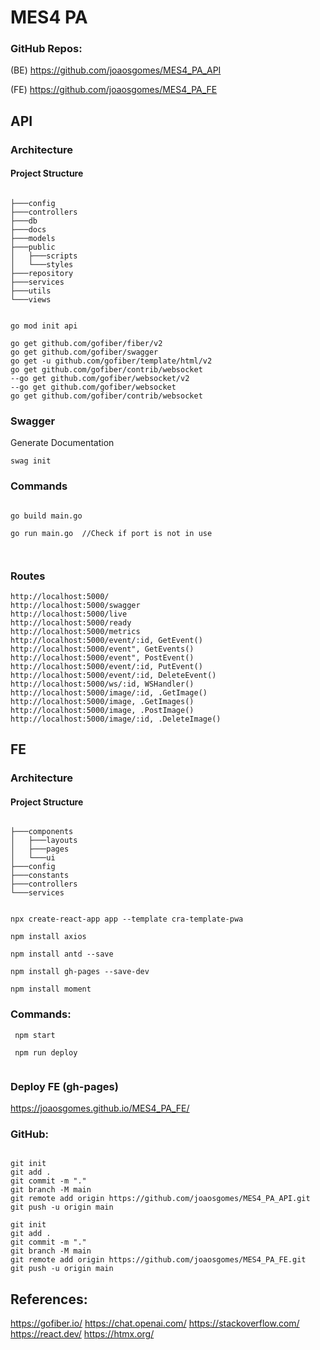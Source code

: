 # MES4 PA

### GitHub Repos:

(BE) https://github.com/joaosgomes/MES4_PA_API

(FE) https://github.com/joaosgomes/MES4_PA_FE

## API



### Architecture


#### Project Structure

````

├───config
├───controllers
├───db
├───docs
├───models
├───public
│   ├───scripts
│   └───styles
├───repository
├───services
├───utils
└───views
````

````

go mod init api

go get github.com/gofiber/fiber/v2
go get github.com/gofiber/swagger
go get -u github.com/gofiber/template/html/v2
go get github.com/gofiber/contrib/websocket
--go get github.com/gofiber/websocket/v2
--go get github.com/gofiber/websocket
go get github.com/gofiber/contrib/websocket
````

### Swagger

Generate Documentation

````
swag init

````

### Commands


````

go build main.go

go run main.go  //Check if port is not in use



````

### Routes

````
http://localhost:5000/
http://localhost:5000/swagger
http://localhost:5000/live
http://localhost:5000/ready
http://localhost:5000/metrics
http://localhost:5000/event/:id, GetEvent()
http://localhost:5000/event", GetEvents()
http://localhost:5000/event", PostEvent()
http://localhost:5000/event/:id, PutEvent()
http://localhost:5000/event/:id, DeleteEvent()
http://localhost:5000/ws/:id, WSHandler()
http://localhost:5000/image/:id, .GetImage()
http://localhost:5000/image, .GetImages()
http://localhost:5000/image, .PostImage()
http://localhost:5000/image/:id, .DeleteImage()
````



## FE


### Architecture


#### Project Structure

````

├───components
│   ├───layouts
│   ├───pages
│   └───ui
├───config
├───constants
├───controllers
└───services
````

````

npx create-react-app app --template cra-template-pwa

npm install axios

npm install antd --save

npm install gh-pages --save-dev

npm install moment

````


### Commands:


````
 npm start
 
 npm run deploy
 

````



### Deploy FE (gh-pages)

https://joaosgomes.github.io/MES4_PA_FE/


### GitHub:

````

git init
git add .
git commit -m "."
git branch -M main
git remote add origin https://github.com/joaosgomes/MES4_PA_API.git
git push -u origin main

````


````
git init
git add .
git commit -m "."
git branch -M main
git remote add origin https://github.com/joaosgomes/MES4_PA_FE.git
git push -u origin main

````



## References:

https://gofiber.io/
https://chat.openai.com/
https://stackoverflow.com/
https://react.dev/
https://htmx.org/